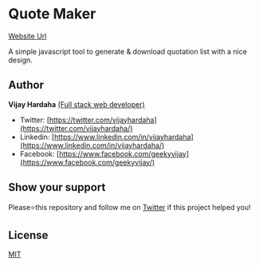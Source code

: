 # Quote Maker

[Website Url](https://quotemaker.now.sh/)

A simple javascript tool to generate & download quotation list with a nice design.

## Author

**Vijay Hardaha** [(Full stack web developer)](https://pph.me/vijayhardaha/)

- Twitter: [https://twitter.com/vijayhardaha](https://twitter.com/vijayhardaha/)
- Linkedin: [https://www.linkedin.com/in/vijayhardaha](https://www.linkedin.com/in/vijayhardaha/)
- Facebook: [https://www.facebook.com/geekyvijay](https://www.facebook.com/geekyvijay/)


## Show your support

Please⭐️this repository and follow me on [Twitter](https://twitter/vijayhardaha/) if this project helped you!

## License
[MIT](https://choosealicense.com/licenses/mit/)
